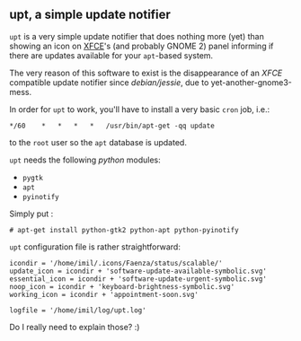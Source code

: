 ## upt, a simple update notifier

`upt` is a very simple update notifier that does nothing more (yet) than showing
an icon on [XFCE](http://www.xfce.org)'s (and probably GNOME 2) panel informing
if there are updates available for your `apt`-based system.

The very reason of this software to exist is the disappearance of an *XFCE*
compatible update notifier since *debian/jessie*, due to
yet-another-gnome3-mess.

In order for `upt` to work, you'll have to install a very basic `cron` job,
i.e.:

    */60	*	*	*	*	/usr/bin/apt-get -qq update

to the `root` user so the `apt` database is updated.

`upt` needs the following *python* modules:

  * `pygtk`
  * `apt`
  * `pyinotify`

Simply put :

    # apt-get install python-gtk2 python-apt python-pyinotify

`upt` configuration file is rather straightforward:

    icondir = '/home/imil/.icons/Faenza/status/scalable/'
    update_icon = icondir + 'software-update-available-symbolic.svg'
    essential_icon = icondir + 'software-update-urgent-symbolic.svg'
    noop_icon = icondir + 'keyboard-brightness-symbolic.svg'
    working_icon = icondir + 'appointment-soon.svg'
    
    logfile = '/home/imil/log/upt.log'

Do I really need to explain those? :)
